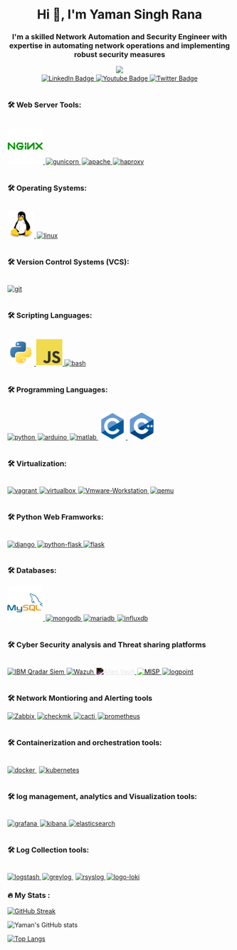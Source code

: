   <div id="header" align="center">
    <h1 align="center">Hi 👋, I'm Yaman Singh Rana</h1>
    <h3 align="center">I'm a skilled Network Automation and Security Engineer with expertise in automating network operations and implementing robust security measures</h3>
    <img src="https://media.giphy.com/media/M9gbBd9nbDrOTu1Mqx/giphy.gif" width="100"/>
  </div>
  <div id="badges" align="center">
    <a href="https://www.linkedin.com/in/yaman-singh-rana-57913254/">
      <img src="https://img.shields.io/badge/LinkedIn-blue?style=for-the-badge&logo=linkedin&logoColor=white" alt="LinkedIn Badge"/>
    </a>
    <a href="https://youtube.com/@docdon">
      <img src="https://img.shields.io/badge/YouTube-red?style=for-the-badge&logo=youtube&logoColor=white" alt="Youtube Badge"/>
    </a>
    <a href="https://twitter.com/ersyaman">
      <img src="https://img.shields.io/badge/Twitter-blue?style=for-the-badge&logo=twitter&logoColor=white" alt="Twitter Badge"/>
    </a>
  </div>
  <div id="badges" align="center">
     <a href="https://github.com/yamangit">
      <img src="https://komarev.com/ghpvc/?username=your-github-username&style=flat-square&color=blue" alt=""/>
    </a>
  </div>

  

### 🛠️ Web Server Tools: <br><br>
<div>
    <a href="https://www.nginx.com" target="_blank" rel="noreferrer" style="margin-right: 2px;"> 
        <img src="https://raw.githubusercontent.com/devicons/devicon/master/icons/nginx/nginx-original.svg" alt="nginx" width="80" height="80"/> 
    </a> 
    <a href="https://gunicorn.org/" target="_blank" rel="noreferrer" style="margin-right: 2px;"> 
        <img src="https://cdn.icon-icons.com/icons2/2699/PNG/512/gunicorn_logo_icon_170045.png" alt="gunicorn" width="150" height="80"/> 
    </a>
    <a href="https://httpd.apache.org/" target="_blank" rel="noreferrer" style="margin-right: 2px;"> 
        <img src="https://cdn.icon-icons.com/icons2/2415/PNG/512/apache_original_wordmark_logo_icon_146643.png" alt="apache" width="80" height="80"/> 
    </a>
    <a href="https://www.haproxy.org/" target="_blank" rel="noreferrer" style="margin-right: 2px;"> 
        <img src="https://cdn.icon-icons.com/icons2/2699/PNG/512/haproxy_logo_icon_168133.png" alt="haproxy" width="160" height="80"/> 
    </a>
    
</div>
<br>

### 🛠️ Operating Systems: <br><br>
<div>
    <a href="https://www.linux.org/" target="_blank" rel="noreferrer" style="margin-right: 2px;"> 
        <img src="https://raw.githubusercontent.com/devicons/devicon/master/icons/linux/linux-original.svg" alt="linux" width="60" height="60"/> 
    </a>
    <a href="https://www.microsoft.com/en-us/windows" target="_blank" rel="noreferrer" style="margin-right: 2px;"> 
        <img src="https://cdn.icon-icons.com/icons2/836/PNG/512/Windows_Phone_icon-icons.com_66782.png" alt="linux" width="60" height="60"/> 
    </a>
</div>
<br>

### 🛠️ Version Control Systems (VCS): <br><br>
<div>
    <a href="https://git-scm.com/" target="_blank" rel="noreferrer" style="margin-right: 2px;"> 
        <img src="https://www.vectorlogo.zone/logos/git-scm/git-scm-icon.svg" alt="git" width="60" height="60"/> 
    </a> 
</div>
<br>

### 🛠️ Scripting Languages: <br><br>
 <div>
    <a href="https://www.python.org" target="_blank" rel="noreferrer"> 
        <img src="https://raw.githubusercontent.com/devicons/devicon/master/icons/python/python-original.svg" alt="python" width="60" height="60"/> 
    </a>
    <a href="https://developer.mozilla.org/en-US/docs/Web/JavaScript" target="_blank" rel="noreferrer"> 
        <img src="https://raw.githubusercontent.com/devicons/devicon/master/icons/javascript/javascript-original.svg" alt="javascript" width="60" height="60"/> 
    </a>
    <a href="https://www.gnu.org/software/bash/" target="_blank" rel="noreferrer"> 
        <img src="https://www.vectorlogo.zone/logos/gnu_bash/gnu_bash-icon.svg" alt="bash" width="60" height="60"/>
      </a> 
 </div>
 <br>

### 🛠️ Programming Languages: <br><br>
<div>
    <a href="https://www.python.org" target="_blank" rel="noreferrer" style="margin-right: 2px;"> 
        <img src="https://cdn.icon-icons.com/icons2/1508/PNG/512/python_104451.png" alt="python" width="60" height="60"/> 
    </a> 
    <a href="https://www.arduino.cc/" target="_blank" rel="noreferrer" style="margin-right: 2px;"> 
        <img src="https://cdn.worldvectorlogo.com/logos/arduino-1.svg" alt="arduino" width="60" height="60"/> 
    </a> 
    <a href="https://www.mathworks.com/" target="_blank" rel="noreferrer" style="margin-right: 2px;"> 
        <img src="https://upload.wikimedia.org/wikipedia/commons/2/21/Matlab_Logo.png" alt="matlab" width="60" height="60"/> 
    </a>
    <a href="https://www.cprogramming.com/" target="_blank" rel="noreferrer" style="margin-right: 2px;"> 
        <img src="https://raw.githubusercontent.com/devicons/devicon/master/icons/c/c-original.svg" alt="c" width="60" height="60"/>
    </a>
    <a href="https://www.w3schools.com/cpp/" target="_blank" rel="noreferrer" style="margin-right: 2px;"> 
        <img src="https://raw.githubusercontent.com/devicons/devicon/master/icons/cplusplus/cplusplus-original.svg" alt="cplusplus" width="60" height="60"/> 
    </a>
</div>
<br>

### 🛠️ Virtualization: <br><br>
<div>
    <a href="https://www.vagrantup.com/" target="_blank" rel="noreferrer" style="margin-right: 2px;"> 
        <img src="https://www.vectorlogo.zone/logos/vagrantup/vagrantup-official.svg" alt="vagrant" width="" height="80"/> 
    </a>
    <a href="https://www.virtualbox.org/" target="_blank" rel="noreferrer" style="margin-right: 2px;"> 
        <img src="https://cdn.icon-icons.com/icons2/2699/PNG/512/virtualbox_logo_icon_169253.png" alt="virtualbox" width="" height="80"/> 
    </a>
    <a href="https://www.vmware.com/products/workstation-player/workstation-player-evaluation.html.html" target="_blank" rel="noreferrer" style="margin-right: 2px;"> 
        <img src="https://cdn.icon-icons.com/icons2/195/PNG/256/VMware_23516.png" alt="Vmware-Workstation" width="" height="80"/> 
    </a>
    <a href="https://www.qemu.org/" target="_blank" rel="noreferrer" style="margin-right: 2px;"> 
        <img src="https://cdn.icon-icons.com/icons2/2699/PNG/512/qemu_logo_icon_170817.png" alt="qemu" width="" height="80"/> 
    </a>
</div>
<br>

### 🛠️ Python Web Framworks: <br><br>
<div>
    <a href="https://www.djangoproject.com/" target="_blank" rel="noreferrer" style="margin-right: 2px;"> 
        <img src="https://cdn.worldvectorlogo.com/logos/django.svg" alt="django" width="60" height="60"/> 
    </a>
    <a href="https://flask.palletsprojects.com/en/3.0.x/" target="_blank" rel="noreferrer"> 
        <img src="https://flask.palletsprojects.com/en/3.0.x/_images/flask-horizontal.png" alt="python-flask" width="180" height="60"/> 
    </a>
    <a href="https://flask.palletsprojects.com/" target="_blank" rel="noreferrer"> 
        <img src="https://fastapi.tiangolo.com/img/logo-margin/logo-teal.png" alt="flask" width="170" height="60"/> 
    </a>
</div>
<br>

### 🛠️ Databases:
<div>
    <a href="https://www.mysql.com/" target="_blank" rel="noreferrer" style="margin-right: 2px;"> 
        <img src="https://raw.githubusercontent.com/devicons/devicon/master/icons/mysql/mysql-original-wordmark.svg" alt="mysql" width="" height="80"/> 
    </a> 
    <a href="https://www.mongodb.com/" target="_blank" rel="noreferrer" style="margin-right: 2px;"> 
        <img src="https://cdn.icon-icons.com/icons2/2415/PNG/512/mongodb_original_wordmark_logo_icon_146425.png" alt="mongodb" width="" height="80"/> 
    </a>
    <a href="https://mariadb.org/" target="_blank" rel="noreferrer" style="margin-right: 2px;"> 
        <img src="https://cdn.icon-icons.com/icons2/2107/PNG/512/file_type_mariadb_icon_130403.png" alt="mariadb" width="" height="80" /> 
    </a>
    <a href="https://mariadb.org/" target="_blank" rel="noreferrer" style="margin-right: 2px;"> 
        <img src="https://www.stackhero.io/assets/src/images/servicesLogos/influxdb.svg" alt="influxdb" width="" height="80" /> 
    </a>
</div>
<br>

### 🛠️ Cyber Security analysis and Threat sharing platforms <br><br>
<div>
    <a href="https://www.ibm.com/products/qradar-siem" target="_blank" rel="noreferrer" style="margin-right: 1px;">
        <img src="https://www.airslate.com/preview/explorebots/security/ibm-qradar.svg"
            alt="IBM Qradar Siem" width="60" height="60" />
    </a>
    <a href="https://wazuh.com/" target="_blank" rel="noreferrer" style="margin-right: 2px;">
        <img src="https://habrastorage.org/getpro/habr/upload_files/2f7/b0b/aff/2f7b0baff44a787dc60245534d882e7f.jpg" alt="Wazuh" width="" height="80" />
    </a>
    <a href="https://otx.alienvault.com" target="_blank" rel="noreferrer" style="margin-right: 2px;">
        <img src="https://tsqatar.com/wp-content/uploads/2023/11/Alienvault-white-300x113.png" alt="Alien Vault" width="" height="80" style="filter: invert(100%);" />
    </a>
    <a href="https://www.misp-project.org/" target="_blank" rel="noreferrer" style="margin-right: 2px;">
        <img src="https://upload.wikimedia.org/wikipedia/commons/9/91/Misp-logo.png" alt="MISP" width="" height="80" style="filter: contrast(200%);"/>
    </a>
    <a href="https://www.logpoint.com/en/" target="_blank" rel="noreferrer" style="margin-right: 2px;">
        <img src="https://pbs.twimg.com/profile_images/1631232217677430785/73mPMFGX_400x400.jpg" alt="logpoint" width="" height="80" />
    </a>
</div>
<br>

### 🛠️ Network Montioring and Alerting tools <br>
<div>
    <a href="https://www.zabbix.com/" target="_blank" rel="noreferrer" style="margin-right: 2px;">
        <img src="https://cdn.icon-icons.com/icons2/2699/PNG/512/zabbix_logo_icon_168734.png" alt="Zabbix" width="" height="80" />
    </a>
    <a href="https://checkmk.com/" target="_blank" rel="noreferrer" style="margin-right: 2px;">
        <img src="https://checkmk.com/application/files/7416/8474/4905/checkmk-logo-green-on-white.png" alt="checkmk" width="" height="80"/>
    </a>
    <a href="https://www.cacti.net/" target="_blank" rel="noreferrer" style="margin-right: 2px;">
        <img src="https://avatars.githubusercontent.com/u/5142645?v=4&s=160" alt="cacti" width="" height="80" />
    </a>
    <a href="https://prometheus.io/docs/introduction/overview/" target="_blank" rel="noreferrer" style="margin-right: 2px;">
        <img src="https://cdn.icon-icons.com/icons2/2107/PNG/512/file_type_prometheus_icon_130229.png" alt="prometheus" width="" height="80" />
    </a>
</div>
<br>

### 🛠️ Containerization and orchestration tools: <br><br>
<div>
    <a href="https://www.docker.com/" target="_blank" rel="noreferrer" style="margin-right: 5px;">
        <img src="https://cdn.icon-icons.com/icons2/2407/PNG/512/docker_icon_146192.png" alt="docker" width="" height="80" />
    </a>
    <a href="https://kubernetes.io/" target="_blank" rel="noreferrer" style="margin-right: 5px;">
        <img src="https://cdn.icon-icons.com/icons2/2699/PNG/512/kubernetes_logo_icon_168359.png" alt="kubernetes" width="" height="80" />
    </a>

</div>
<br>

### 🛠️ log management, analytics and Visualization tools: <br><br>
<div>
    <a href="https://grafana.com" target="_blank" rel="noreferrer" style="margin-right: 2px;"> 
        <img src="https://www.vectorlogo.zone/logos/grafana/grafana-icon.svg" alt="grafana" width="80" height="80"/> 
    </a> 
    <a href="https://www.elastic.co/kibana" target="_blank" rel="noreferrer" style="margin-right: 2px;"> 
        <img src="https://www.vectorlogo.zone/logos/elasticco_kibana/elasticco_kibana-icon.svg" alt="kibana" width="80" height="80"/> 
    </a>
    <a href="https://www.elastic.co" target="_blank" rel="noreferrer" style="margin-right: 2px;"> 
        <img src="https://www.vectorlogo.zone/logos/elastic/elastic-icon.svg" alt="elasticsearch" width="80" height="80"/> 
      </a> 
</div>
<br>

### 🛠️ Log Collection tools: <br><br>
<div>
    <a href="https://www.elastic.co/guide/en/logstash/current/introduction.html" target="_blank" rel="noreferrer" style="margin-right: 2px;"> 
        <img src="https://cdn.icon-icons.com/icons2/2699/PNG/512/elasticco_logstash_logo_icon_170185.png" alt="logstash" width="" height="80"/> 
    </a>
    <a href="https://graylog.org/" target="_blank" rel="noreferrer" style="margin-right: 5px;"> 
        <img src="https://graylog.org/wp-content/uploads/2022/10/graylog-logo.svg" alt="greylog" width="150" height="80"/> 
    </a>
    <a href="https://www.rsyslog.com/" target="_blank" rel="noreferrer" style="margin-right: 2px;"> 
        <img src="https://www.rsyslog.com/files/2019/01/logo_neu_cropped.png.webp" alt="rsyslog" width="150" height="80"/> 
    </a>
    <a href="https://grafana.com/oss/loki/" target="_blank" rel="noreferrer" style="margin-right: 2px;"> 
        <img src="https://grafana.com/static/img/logos/logo-loki.svg" alt="logo-loki" width="" height="80"/> 
    </a>
</div>


### :fire: My Stats :
[![GitHub Streak](http://github-readme-streak-stats.herokuapp.com?user=yamangit&theme=ambient-gradient&date_format=M%20j%5B%2C%20Y%5D)](https://git.io/streak-stats)

![Yaman's GitHub stats](https://github-readme-stats.vercel.app/api?username=anuraghazra&show_icons=true&theme=radical)

[![Top Langs](https://github-readme-stats.vercel.app/api/top-langs/?username=yamangit&layout=compact&theme=vision-friendly-dark)](https://github.com/anuraghazra/github-readme-stats)
